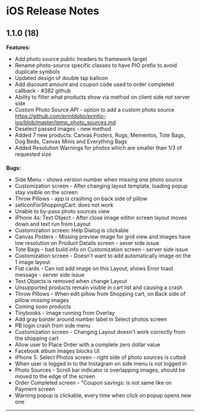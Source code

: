 iOS Release Notes
==================================

**1.1.0 (18)**
---
**Features:**
* Add photo source public headers to framework target 
* Rename photo-source specific classes to have PIO prefix to avoid duplicate symbols
* Updated design of double tap balloon
* Add discount amount and coupon code used to order completed callback  - #382 github
* Ability to filter what products show via method on client side not server side
* Custom Photo Source API - option to add a custom photo source https://github.com/printdotio/printio-ios/blob/master/temp_photo_sources.md
* Deselect passed images - new method
* Added 7 new products: Canvas Posters, Rugs, Mementos, Tote Bags, Dog Beds, Canvas Minis and Everything Bags
* Added Resolution Warnings for photos which are smaller than 1/3 of requested size

####

**Bugs:** 
* Side Menu - shows version number when missing one photo source
* Customization screen - After changing layout template, loading popup stay visible on the screen
* Throw Pillows - app is crashing on back side of pillow 
* setIconForShoppingCart: does not work
* Unable to by-pass photo sources view
* iPhone 4s: Text Object - After close image editor screen layout moves down and text run from Layout
* Customization screen: Help Dialog is clickable
* Canvas Posters - Missing preview image for grid view and images have low resolution on Product Details screen - sever side issue
* Tote Bags - bad build info on Customization screen - server side issue
* Customization screen - Doesn't want to add automatically image on the 1 image layout
* Flat cards - Can not add image on this Layout, shows Error toast message - server side issue
* Text Objects is removed when change Layout
* Unsupported products remain visible in cart list and causing a crash
* Throw Pillows - When edit pillow from Shopping cart, on Back side of pillow missing images
* Coming soon products
* Tinybooks - Image running from Overlay
* Add gray border around number label in Select photos screen
* PB login crash from side menu
* Customization screen - Changing Layout doesn't work correctly from the shopping cart
* Allow user to Place Order with a complete zero dollar value
* Facebook album images blocks UI 
* iPhone 5: Select Photos screen - right side of photo sources is cutted
* When user is logged in to the Instagram on side menu is not logged in
* Photo Sources - Scroll bar indicator is overlapping images, should be moved to the edge of the screen
* Order Completed screen - "Coupon savings: is not same like on Payment screen
* Warning popup is clickable, every time when click on popup opens new one
***

